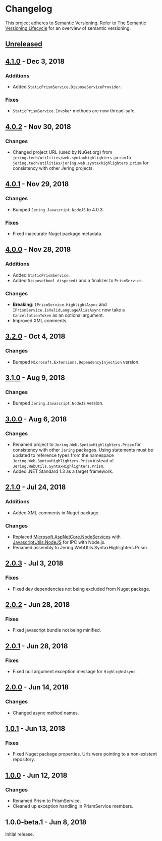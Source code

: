 # Changelog
This project adheres to [Semantic Versioning](http://semver.org/spec/v2.0.0.html). Refer to 
[The Semantic Versioning Lifecycle](https://www.jering.tech/articles/the-semantic-versioning-lifecycle)
for an overview of semantic versioning.

## [Unreleased](https://github.com/JeringTech/Web.SyntaxHighlighters.Prism/compare/4.1.0...HEAD)

## [4.1.0](https://github.com/JeringTech/Web.SyntaxHighlighters.Prism/compare/4.0.2...4.1.0) - Dec 3, 2018
### Additions
- Added `StaticPrismService.DisposeServiceProvider`.
### Fixes
- `StaticPrismService.Invoke*` methods are now thread-safe.

## [4.0.2](https://github.com/JeringTech/Web.SyntaxHighlighters.Prism/compare/4.0.1...4.0.2) - Nov 30, 2018
### Changes
- Changed project URL (used by NuGet.org) from `jering.tech/utilities/web.syntaxhighlighters.prism` to `jering.tech/utilities/jering.web.syntaxhighlighters.prism` for consistency with other Jering projects.

## [4.0.1](https://github.com/JeringTech/Web.SyntaxHighlighters.Prism/compare/4.0.0...4.0.1) - Nov 29, 2018
### Changes
- Bumped `Jering.Javascript.NodeJS` to 4.0.3.
### Fixes
- Fixed inaccurate Nuget package metadata.

## [4.0.0](https://github.com/JeringTech/Web.SyntaxHighlighters.Prism/compare/3.2.0...4.0.0) - Nov 28, 2018
### Additions
- Added `StaticPrismService`.
- Added `Dispose(bool disposed)` and a finalizer to `PrismService`.
### Changes
- **Breaking**: `IPrismService.HighlightAsync` and `IPrismService.IsValidLanguageAliasAsync` now take
a `CancellationToken` as an optional argument.
- Improved XML comments.

## [3.2.0](https://github.com/JeringTech/Web.SyntaxHighlighters.Prism/compare/3.1.0...3.2.0) - Oct 4, 2018
### Changes
- Bumped `Microsoft.Extensions.DependencyInjection` version.

## [3.1.0](https://github.com/JeringTech/Web.SyntaxHighlighters.Prism/compare/3.0.0...3.1.0) - Aug 9, 2018
### Changes
- Bumped `Jering.Javascript.NodeJS` version.

## [3.0.0](https://github.com/JeringTech/Web.SyntaxHighlighters.Prism/compare/2.1.0...3.0.0) - Aug 6, 2018
### Changes
- Renamed project to `Jering.Web.SyntaxHighlighters.Prism` for consistency with other `Jering` packages. Using statements must be updated to reference types from the
namespace `Jering.Web.SyntaxHighlighters.Prism` instead of `Jering.WebUtils.SyntaxHighlighters.Prism`.
- Added .NET Standard 1.3 as a target framework.

## [2.1.0](https://github.com/JeringTech/Web.SyntaxHighlighters.Prism/compare/2.0.3...2.1.0) - Jul 24, 2018
### Additions
- Added XML comments in Nuget package.
### Changes
- Replaced [Microsoft.AspNetCore.NodeServices](https://github.com/aspnet/JavaScriptServices/tree/master/src/Microsoft.AspNetCore.NodeServices) with 
  [JavascriptUtils.NodeJS](https://github.com/JeringTech/JavascriptUtils.NodeJS) for IPC with Node.js.
- Renamed assembly to Jering.WebUtils.SyntaxHighlighters.Prism.

## [2.0.3](https://github.com/JeringTech/Web.SyntaxHighlighters.Prism/compare/2.0.2...2.0.3) - Jul 3, 2018
### Fixes
- Fixed dev dependencies not being excluded from Nuget package.

## [2.0.2](https://github.com/JeringTech/Web.SyntaxHighlighters.Prism/compare/2.0.1...2.0.2) - Jun 28, 2018
### Fixes
- Fixed javascript bundle not being minified.

## [2.0.1](https://github.com/JeringTech/Web.SyntaxHighlighters.Prism/compare/2.0.0...2.0.1) - Jun 28, 2018
### Fixes
- Fixed null argument exception message for `HighlightAsync`.

## [2.0.0](https://github.com/JeringTech/Web.SyntaxHighlighters.Prism/compare/1.0.1...2.0.0) - Jun 14, 2018
### Changes
- Changed async method names.

## [1.0.1](https://github.com/JeringTech/Web.SyntaxHighlighters.Prism/compare/1.0.0...1.0.1) - Jun 13, 2018
### Fixes
- Fixed Nuget package properties. Urls were pointing to a non-existent repository.

## [1.0.0](https://github.com/JeringTech/Web.SyntaxHighlighters.Prism/compare/1.0.0-beta.1...1.0.0) - Jun 12, 2018
### Changes
- Renamed Prism to PrismService.
- Cleaned up exception handling in PrismService members.

## 1.0.0-beta.1 - Jun 8, 2018
Initial release.

